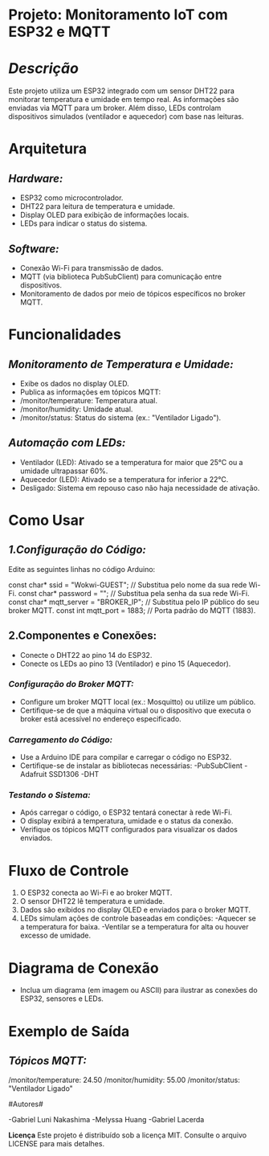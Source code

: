 # **Projeto: Monitoramento IoT com ESP32 e MQTT**

# *Descrição*

Este projeto utiliza um ESP32 integrado com um sensor DHT22 para monitorar temperatura e umidade em tempo real. As informações são enviadas via MQTT para um broker. Além disso, LEDs controlam dispositivos simulados (ventilador e aquecedor) com base nas leituras.

# **Arquitetura**
## *Hardware:*

- ESP32 como microcontrolador.
- DHT22 para leitura de temperatura e umidade.
- Display OLED para exibição de informações locais.
- LEDs para indicar o status do sistema.

## *Software:*

- Conexão Wi-Fi para transmissão de dados.
- MQTT (via biblioteca PubSubClient) para comunicação entre dispositivos.
- Monitoramento de dados por meio de tópicos específicos no broker MQTT.


# **Funcionalidades**
## *Monitoramento de Temperatura e Umidade:*

- Exibe os dados no display OLED.
- Publica as informações em tópicos MQTT:
- /monitor/temperature: Temperatura atual.
- /monitor/humidity: Umidade atual.
- /monitor/status: Status do sistema (ex.: "Ventilador Ligado").

## *Automação com LEDs:*

- Ventilador (LED): Ativado se a temperatura for maior que 25°C ou a umidade ultrapassar 60%.
- Aquecedor (LED): Ativado se a temperatura for inferior a 22°C.
- Desligado: Sistema em repouso caso não haja necessidade de ativação.

# **Como Usar**
## *1.Configuração do Código:*

Edite as seguintes linhas no código Arduino:

  const char* ssid = "Wokwi-GUEST";      // Substitua pelo nome da sua rede Wi-Fi.
  const char* password = "";             // Substitua pela senha da sua rede Wi-Fi.
  const char* mqtt_server = "BROKER_IP"; // Substitua pelo IP público do seu broker MQTT.
  const int mqtt_port = 1883;            // Porta padrão do MQTT (1883).

## **2.Componentes e Conexões:**

- Conecte o DHT22 ao pino 14 do ESP32.
- Conecte os LEDs ao pino 13 (Ventilador) e pino 15 (Aquecedor).

### *Configuração do Broker MQTT:*

- Configure um broker MQTT local (ex.: Mosquitto) ou utilize um público.
- Certifique-se de que a máquina virtual ou o dispositivo que executa o broker está acessível no endereço especificado.

### *Carregamento do Código:*

- Use a Arduino IDE para compilar e carregar o código no ESP32.
- Certifique-se de instalar as bibliotecas necessárias:
  -PubSubClient
  -Adafruit SSD1306
  -DHT

### *Testando o Sistema:*

- Após carregar o código, o ESP32 tentará conectar à rede Wi-Fi.
- O display exibirá a temperatura, umidade e o status da conexão.
- Verifique os tópicos MQTT configurados para visualizar os dados enviados.

# **Fluxo de Controle**
1. O ESP32 conecta ao Wi-Fi e ao broker MQTT.
2. O sensor DHT22 lê temperatura e umidade.
3. Dados são exibidos no display OLED e enviados para o broker MQTT.
4. LEDs simulam ações de controle baseadas em condições:
  -Aquecer se a temperatura for baixa.
  -Ventilar se a temperatura for alta ou houver excesso de umidade.

# **Diagrama de Conexão**
- Inclua um diagrama (em imagem ou ASCII) para ilustrar as conexões do ESP32, sensores e LEDs.

# **Exemplo de Saída**

## *Tópicos MQTT:*
  /monitor/temperature: 24.50
  /monitor/humidity: 55.00
  /monitor/status: "Ventilador Ligado"

#Autores#

-Gabriel Luni Nakashima
-Melyssa Huang
-Gabriel Lacerda

**Licença**
Este projeto é distribuído sob a licença MIT. Consulte o arquivo LICENSE para mais detalhes.

